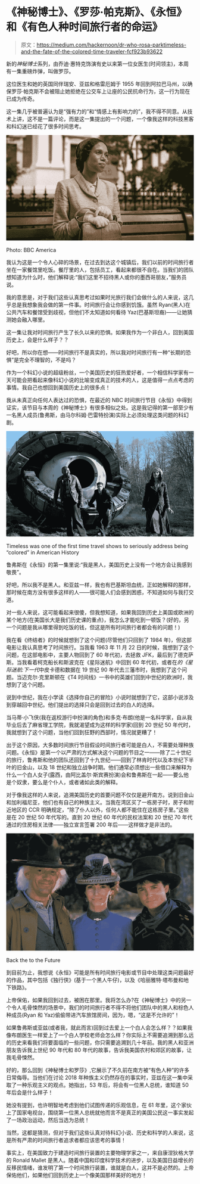 # 《神秘博士》、《罗莎·帕克斯》、《永恒》和《有色人种时间旅行者的命运》

> 原文：<https://medium.com/hackernoon/dr-who-rosa-parktimeless-and-the-fate-of-the-colored-time-traveler-fcf923b93622>

新的*神秘博士*系列，由乔迪·惠特克饰演有史以来第一位女医生(时间领主)，本周有一集重磅炸弹，叫做罗莎。

这位医生和她的英国同伴瑞安、亚兹和格雷厄姆于 1955 年回到阿拉巴马州，以确保罗莎·帕克斯不会被阻止她拒绝在公交车上让座的公民抗命行为，这一行为现在已成为传奇。

这一集几乎被普遍认为是“强有力的”和“情感上有影响力的”，我不得不同意。从技术上讲，这不是一篇评论，而是这一集提出的一个问题，一个像我这样的科技黑客和科幻迷已经花了很多时间思考。

![](img/70ffa6d7dcc2b1c751d0fe7dd4805eda.png)

Photo: BBC America

我认为这是一个令人心碎的场景，在过去到达这个城镇后，我们以前的时间旅行者坐在一家餐馆里吃饭。餐厅里的人，包括员工，看起来都很不自在。当我们的团队想知道为什么时，他们解释说:“我们这里不招待黑人或你的墨西哥朋友，”服务员说。

我的意思是，对于我们这些认真思考过如果时光旅行我们会做什么的人来说，这几乎总是我想象我会做的第一件事。时间旅行会让你感到饥饿。虽然 Ryan(黑人)在公共汽车和餐馆受到歧视，但他们不太知道如何看待 Yaz(巴基斯坦裔)——让她猜测她会融入哪里。

这一集让我对时间旅行产生了长久以来的恐惧。如果我作为一个非白人，回到美国历史上，会是什么样子？？

好吧，所以你在想——时间旅行不是真实的，所以我对时间旅行有一种“长期的恐惧”是完全不理智的，不是吗？

作为一个科幻小说的超级粉丝，一个美国历史的狂热爱好者，一个相信科学家有一天可能会把看起来像科幻小说的比喻变成真正的技术的人，这是值得一点点考虑的事情。我自己也想回到美国历史上的很多点！

我从未真正向任何人表达过的恐惧，在最近的 NBC 时间旅行节目《永恒》中得到证实，该节目与本周的《神秘博士》有很多相似之处。这是我记得的第一部至少有一名黑人成员(鲁弗斯，由马尔科姆·巴雷特扮演)实际上必须处理这类问题的科幻剧。

![](img/0f8bfab10aac3232f12d26dcd9fb6357.png)

Timeless was one of the first time travel shows to seriously address being “colored” in American History

鲁弗斯在《永恒》的第一集里说:“我是黑人，美国历史上没有一个地方会让我感到敬畏”。

好吧，所以我不是黑人。和亚兹一样，我也有巴基斯坦血统，正如她解释的那样，那时候在南方没有很多这样的人——很可能人们会感到困惑，不知道如何与我打交道。

对一些人来说，这可能看起来很傻，但我想知道，如果我回到历史上美国或欧洲的某个地方(在美国长大是我们历史课的重点)，我怎么才能吃到一顿饭？(好的，另一个问题是我从哪里得到吃饭的钱，但这是所有时间旅行者都会有的问题！)

我在看《终结者》的时候就想到了这个问题(尽管他们只回到了 1984 年)，但这部电影让我认真思考了时间旅行。当我看 1963 年 11 月 22 日的时候，我想到了这个问题，在这部电影中，主要人物回到了 60 年代初，去拯救 JFK，最后到了德克萨斯。当我看着柯克船长和斯波克在《星际迷航》中回到 60 年代初，或者在*的《星际迷航:下一代*中皮卡德和数据在 19 世纪 90 年代去三藩市时，我想到了这个问题。当迈克尔·克里斯顿在《T4 时间线》一书中的英雄们回到中世纪的欧洲时，我想到了这个问题。

说到中世纪，我在小学读《选择你自己的冒险》小说时就想到了它，这部小说涉及到穿越回中世纪。他们提出的选择只会是回到过去的白人的选择。

当马蒂·小飞侠(我在返校游行中扮演的角色)和多克·布朗(他是一名科学家，自从我毕业后去了麻省理工学院，我就渴望成为这样的科学家)回到 20 世纪 50 年代时，我就想到了这个问题，当他们回到狂野的西部时，情况就更糟了！

出于这个原因，大多数时间旅行节目假设时间旅行者可能是白人，不需要处理种族问题。《永恒》是第一个以严肃的方式解决这个问题的节目之一——除了二十世纪的旅行，鲁弗斯和他的团队还回到了十九世纪——回到了林肯时代以及本世纪下半叶的旧金山，以及 18 世纪和独立战争时期。他们通常必须想出一些借口来解释为什么一个白人女子(露西，由阿比盖尔·斯宾赛扮演)会和鲁弗斯在一起——要么他是个奴隶，要么是个仆人，或者诸如此类的解释。

对于像我这样的人来说，追溯美国历史的首要问题不仅仅是避开南方。说到旧金山和加利福尼亚，他们也有自己的种族主义。当我在湾区买了一栋房子时，房子和附近地区的 CCR 明确规定，“除了仆人以外，任何人都不能住在这栋房子里。”这些是在 20 世纪 50 年代写的。直到 20 世纪 60 年代的民权法案和 20 世纪 70 年代通过的住房相关法律——独立宣言签署 200 年后——这样做才是非法的。

![](img/d697afc6144bb9755a73d242f51a1517.png)

Back the to the Future

到目前为止，我想说《永恒》可能是所有时间旅行电影或节目中处理这类问题最好的作品，其中包括《独行侠》(基于一个黑人牛仔)，以及《哈丽雅特·塔布曼和地下铁路》。

上帝保佑，如果我回到过去，被困在那里。我将怎么办?在《神秘博士》中的另一个令人毛骨悚然的场景中，我们的时间旅行者不得不将他们团队中的黑人和棕色人种成员(Ryan 和 Yaz)偷偷带进汽车旅馆房间，因为，嗯，“这是不允许的”！

如果鲁弗斯或亚兹(或者我，就此而言)回到过去爱上一个白人会怎么样？？如果我像布朗医生一样爱上了一个白人学校老师会怎么样？你实际上不需要追溯到那么远的历史来看我们将要面临的一些问题，你只需要追溯到几十年前。我的黑人和亚洲朋友告诉我上世纪 90 年代和 80 年代的故事，告诉我美国农村和郊区的故事，让我毛骨悚然。

好的，那么回到《神秘博士和罗莎》,它展示了不久前在南方被“有色人种”的许多日常侮辱。当他们在讨论 2018 年种族主义仍然存在的事实时，亚兹在这一集中采取了一种乐观主义的观点。她指出，53 年后，将会有一位黑人总统，谁知道 50 年后会是什么样子！

她没有提到，也许明智地考虑到他们试图传递的乐观信息，在 61 年里，这个家伙上了国家电视台，围绕第一位黑人总统就他而言不是真正的美国公民这一事实发起了一场政治运动，然后当选为总统！

当然，这都是猜测，但对于我们这些认真对待科幻小说、历史和科学的人来说，这是所有严肃的时间旅行者追求者都应该思考的事情！

事实上，在美国致力于建造时间旅行装置的主要物理学家之一，来自康涅狄格大学的 Ronald Mallet 是黑人。随着中国和印度科学技术的进步，以及美国日益增长的反移民情绪，谁发明了第一个时间旅行装置，谁就是白人，这并不是必然的。上帝保佑他们，如果他们回到历史上一个像美国那样美好的地方！